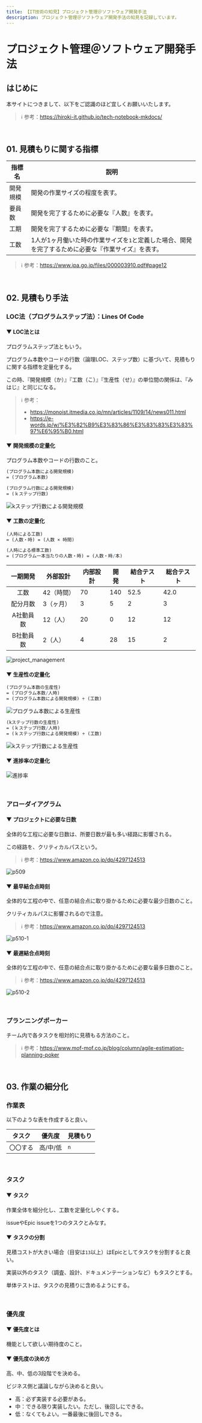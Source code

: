 ```yaml
---
title: 【IT技術の知見】プロジェクト管理＠ソフトウェア開発手法
description: プロジェクト管理＠ソフトウェア開発手法の知見を記録しています。
---
```


# プロジェクト管理＠ソフトウェア開発手法

## はじめに

本サイトにつきまして、以下をご認識のほど宜しくお願いいたします。



> ℹ️ 参考：https://hiroki-it.github.io/tech-notebook-mkdocs/

<br>

## 01. 見積もりに関する指標


| 指標名   | 説明                                                                        |
|--------|---------------------------------------------------------------------------|
| 開発規模 | 開発の作業サイズの程度を表す。                                                      |
| 要員数   | 開発を完了するために必要な『人数』を表す。                                              |
| 工期     | 開発を完了するために必要な『期間』を表す。                                              |
| 工数     | 1人が1ヶ月働いた時の作業サイズを```1```と定義した場合、開発を完了するために必要な『作業サイズ』を表す。 |

> ℹ️ 参考：https://www.ipa.go.jp/files/000003910.pdf#page12

<br>

## 02. 見積もり手法

### LOC法（プログラムステップ法）：Lines Of Code

#### ▼ LOC法とは

プログラムステップ法ともいう。

プログラム本数やコードの行数（論理LOC、ステップ数）に基づいて、見積もりに関する指標を定量化する。

この時、『開発規模（か）』『工数（こ）』『生産性（せ）』の単位間の関係は、『みはじ』と同じになる。



> ℹ️ 参考：
>
> - https://monoist.itmedia.co.jp/mn/articles/1109/14/news011.html
> - https://e-words.jp/w/%E3%82%B9%E3%83%86%E3%83%83%E3%83%97%E6%95%B0.html

#### ▼ 開発規模の定量化

プログラム本数やコードの行数のこと。



```mathematica
(プログラム本数による開発規模)
= (プログラム本数)
```

```mathematica
(プログラム行数による開発規模)
= (ｋステップ行数)
```

![kステップ行数による開発規模](https://raw.githubusercontent.com/hiroki-it/tech-notebook/master/images/kステップ行数による開発規模.png)

#### ▼ 工数の定量化

```mathematica
(人時による工数)
= (人数・時) = (人数 × 時間)
```
```mathematica
(人時による標準工数)
= (プログラム一本当たりの人数・時) = (人数・時/本)
```

| 一期開発  | 外部設計 | 内部設計 | 開発 | 結合テスト | 総合テスト |
|:-------:|---------|----------|------|---------|---------|
|   工数    | 42（時間） | 70       | 140  | 52.5    | 42.0    |
| 配分月数  | 3（ヶ月）   | 3        | 5    | 2       | 3       |
| A社動員数 | 12（人）   | 20       | 0    | 12      | 12      |
| B社動員数 | 2（人）    | 4        | 28   | 15      | 2       |

![project_management](https://raw.githubusercontent.com/hiroki-it/tech-notebook/master/images/project_management.png)

#### ▼ 生産性の定量化

```mathematica
(プログラム本数の生産性)
= (プログラム本数/人時)
= (プログラム本数による開発規模) ÷ (工数)
```

![プログラム本数による生産性](https://raw.githubusercontent.com/hiroki-it/tech-notebook/master/images/プログラム本数による生産性.png)

```mathematica
(kステップ行数の生産性)
= (ｋステップ行数/人時)
= (ｋステップ行数による開発規模) ÷ (工数)
```

![kステップ行数による生産性](https://raw.githubusercontent.com/hiroki-it/tech-notebook/master/images/kステップ行数による生産性.png)

#### ▼ 進捗率の定量化

![進捗率](https://raw.githubusercontent.com/hiroki-it/tech-notebook/master/images/進捗率.png)

<br>

### アローダイアグラム

#### ▼ プロジェクトに必要な日数

全体的な工程に必要な日数は、所要日数が最も多い経路に影響される。

この経路を、クリティカルパスという。



> ℹ️ 参考：https://www.amazon.co.jp/dp/4297124513

![p509](https://raw.githubusercontent.com/hiroki-it/tech-notebook/master/images/p509.jpg)

#### ▼ 最早結合点時刻

全体的な工程の中で、任意の結合点に取り掛かるために必要な最少日数のこと。

クリティカルパスに影響されるので注意。



> ℹ️ 参考：https://www.amazon.co.jp/dp/4297124513

![p510-1](https://raw.githubusercontent.com/hiroki-it/tech-notebook/master/images/p510-1.jpg)

#### ▼ 最遅結合点時刻

全体的な工程の中で、任意の結合点に取り掛かるために必要な最多日数のこと。



> ℹ️ 参考：https://www.amazon.co.jp/dp/4297124513

![p510-2](https://raw.githubusercontent.com/hiroki-it/tech-notebook/master/images/p510-2.jpg)

<br>

### プランニングポーカー

チーム内で各タスクを相対的に見積もる方法のこと。



> ℹ️ 参考：https://www.mof-mof.co.jp/blog/column/agile-estimation-planning-poker

<br>

## 03. 作業の細分化

### 作業表

以下のような表を作成すると良い。



| タスク  | 優先度   | 見積もり  |
|------|-------|---------|
| 〇〇する | 高/中/低 | ```n``` |

<br>

### タスク

#### ▼ タスク

作業全体を細分化し、工数を定量化しやくする。

issueやEpic issueを1つのタスクとみなす。



#### ▼ タスクの分割

見積コストが大きい場合（目安は```13```以上）はEpicとしてタスクを分割すると良い。

実装以外のタスク（調査、設計、ドキュメンテーションなど）もタスクとする。

単体テストは、タスクの見積りに含めるようにする。



<br>

### 優先度

#### ▼ 優先度とは

機能として欲しい期待度のこと。



#### ▼ 優先度の決め方

高、中、低の3段階でを決める。

ビジネス側と議論しながら決めると良い。



- 高：必ず実装する必要がある。
- 中：できる限り実装したい。ただし、後回しにできる。
- 低：なくてもよい。一番最後に後回しできる。

<br>
